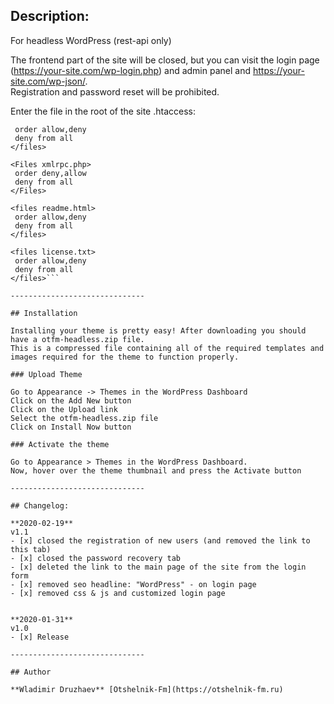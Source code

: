 ## Description:  

For headless WordPress (rest-api only)  

The frontend part of the site will be closed, but you can visit the login page (https://your-site.com/wp-login.php)
 and admin panel and https://your-site.com/wp-json/.  
Registration and password reset will be prohibited.  

Enter the file in the root of the site .htaccess:  

```<files wp-config.php>
 order allow,deny
 deny from all
</files>

<Files xmlrpc.php>
 order deny,allow
 deny from all
</Files>

<files readme.html>
 order allow,deny
 deny from all
</files>

<files license.txt>
 order allow,deny
 deny from all
</files>```

------------------------------

## Installation  

Installing your theme is pretty easy! After downloading you should have a otfm-headless.zip file.  
This is a compressed file containing all of the required templates and images required for the theme to function properly.  

### Upload Theme  

Go to Appearance -> Themes in the WordPress Dashboard  
Click on the Add New button  
Click on the Upload link  
Select the otfm-headless.zip file  
Click on Install Now button  

### Activate the theme  

Go to Appearance > Themes in the WordPress Dashboard.  
Now, hover over the theme thumbnail and press the Activate button  

------------------------------

## Changelog:  

**2020-02-19**  
v1.1  
- [x] closed the registration of new users (and removed the link to this tab)  
- [x] closed the password recovery tab  
- [x] deleted the link to the main page of the site from the login form  
- [x] removed seo headline: "WordPress" - on login page  
- [x] removed css & js and customized login page  


**2020-01-31**  
v1.0  
- [x] Release  

------------------------------

## Author  

**Wladimir Druzhaev** [Otshelnik-Fm](https://otshelnik-fm.ru)  
